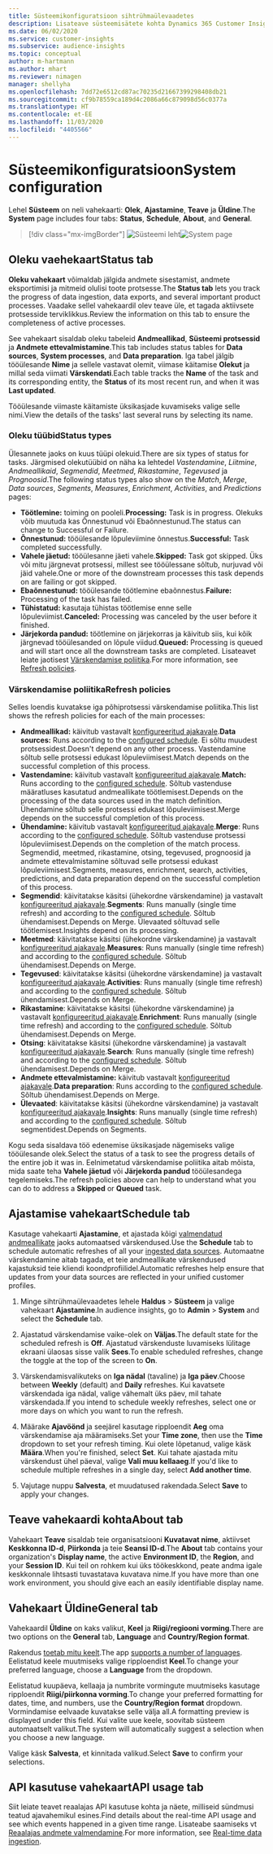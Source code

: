 ```yaml
---
title: Süsteemikonfiguratsioon sihtrühmaülevaadetes
description: Lisateave süsteemisätete kohta Dynamics 365 Customer Insightsi sihtrühmaülevaadete funktsioonis.
ms.date: 06/02/2020
ms.service: customer-insights
ms.subservice: audience-insights
ms.topic: conceptual
author: m-hartmann
ms.author: mhart
ms.reviewer: nimagen
manager: shellyha
ms.openlocfilehash: 7dd72e6512cd87ac70235d21667399298408db21
ms.sourcegitcommit: cf9b78559ca189d4c2086a66c879098d56c0377a
ms.translationtype: HT
ms.contentlocale: et-EE
ms.lasthandoff: 11/03/2020
ms.locfileid: "4405566"
---
```

# <a name="system-configuration"></a><span data-ttu-id="37513-103">Süsteemikonfiguratsioon</span><span class="sxs-lookup"><span data-stu-id="37513-103">System configuration</span></span>

<span data-ttu-id="37513-104">Lehel **Süsteem** on neli vahekaarti: **Olek**, **Ajastamine**, **Teave** ja **Üldine**.</span><span class="sxs-lookup"><span data-stu-id="37513-104">The **System** page includes four tabs: **Status**, **Schedule**, **About**, and **General**.</span></span>

> [!div class="mx-imgBorder"]
> <span data-ttu-id="37513-105">![Süsteemi leht](media/system-tabs.png "Süsteemi leht")</span><span class="sxs-lookup"><span data-stu-id="37513-105">![System page](media/system-tabs.png "System page")</span></span>

## <a name="status-tab"></a><span data-ttu-id="37513-106">Oleku vaehekaart</span><span class="sxs-lookup"><span data-stu-id="37513-106">Status tab</span></span>

<span data-ttu-id="37513-107">**Oleku vahekaart** võimaldab jälgida andmete sisestamist, andmete eksportimisi ja mitmeid olulisi toote protsesse.</span><span class="sxs-lookup"><span data-stu-id="37513-107">The **Status tab** lets you track the progress of data ingestion, data exports, and several important product processes.</span></span> <span data-ttu-id="37513-108">Vaadake sellel vahekaardil olev teave üle, et tagada aktiivsete protsesside terviklikkus.</span><span class="sxs-lookup"><span data-stu-id="37513-108">Review the information on this tab to ensure the completeness of active processes.</span></span>

<span data-ttu-id="37513-109">See vahekaart sisaldab oleku tabeleid **Andmeallikad**, **Süsteemi protsessid** ja **Andmete ettevalmistamine**.</span><span class="sxs-lookup"><span data-stu-id="37513-109">This tab includes status tables for **Data sources**, **System processes**, and **Data preparation**.</span></span> <span data-ttu-id="37513-110">Iga tabel jälgib tööülesande **Nime** ja sellele vastavat olemit, viimase käitamise **Olekut** ja millal seda viimati **Värskendati**.</span><span class="sxs-lookup"><span data-stu-id="37513-110">Each table tracks the **Name** of the task and its corresponding entity, the **Status** of its most recent run, and when it was **Last updated**.</span></span>

<span data-ttu-id="37513-111">Tööülesande viimaste käitamiste üksikasjade kuvamiseks valige selle nimi.</span><span class="sxs-lookup"><span data-stu-id="37513-111">View the details of the tasks' last several runs by selecting its name.</span></span>

### <a name="status-types"></a><span data-ttu-id="37513-112">Oleku tüübid</span><span class="sxs-lookup"><span data-stu-id="37513-112">Status types</span></span>

<span data-ttu-id="37513-113">Ülesannete jaoks on kuus tüüpi olekuid.</span><span class="sxs-lookup"><span data-stu-id="37513-113">There are six types of status for tasks.</span></span> <span data-ttu-id="37513-114">Järgmised olekutüübid on näha ka lehtedel *Vastendamine*, *Liitmine*, *Andmeallikaid*, *Segmendid*, *Meetmed*, *Rikastamine*, *Tegevused* ja *Prognoosid*.</span><span class="sxs-lookup"><span data-stu-id="37513-114">The following status types also show on the *Match*, *Merge*, *Data sources*, *Segments*, *Measures*, *Enrichment*, *Activities*, and *Predictions* pages:</span></span>

- <span data-ttu-id="37513-115">**Töötlemine:** toiming on pooleli.</span><span class="sxs-lookup"><span data-stu-id="37513-115">**Processing:** Task is in progress.</span></span> <span data-ttu-id="37513-116">Olekuks võib muutuda kas Õnnestunud või Ebaõnnestunud.</span><span class="sxs-lookup"><span data-stu-id="37513-116">The status can change to Successful or Failure.</span></span>
- <span data-ttu-id="37513-117">**Õnnestunud:** tööülesande lõpuleviimine õnnestus.</span><span class="sxs-lookup"><span data-stu-id="37513-117">**Successful:** Task completed successfully.</span></span>
- <span data-ttu-id="37513-118">**Vahele jäetud:** tööülesanne jäeti vahele.</span><span class="sxs-lookup"><span data-stu-id="37513-118">**Skipped:** Task got skipped.</span></span> <span data-ttu-id="37513-119">Üks või mitu järgnevat protsessi, millest see tööülessane sõltub, nurjuvad või jäid vahele.</span><span class="sxs-lookup"><span data-stu-id="37513-119">One or more of the downstream processes this task depends on are failing or got skipped.</span></span>
- <span data-ttu-id="37513-120">**Ebaõnnestunud:** tööülesande töötlemine ebaõnnestus.</span><span class="sxs-lookup"><span data-stu-id="37513-120">**Failure:** Processing  of the task has failed.</span></span>
- <span data-ttu-id="37513-121">**Tühistatud:** kasutaja tühistas töötlemise enne selle lõpuleviimist.</span><span class="sxs-lookup"><span data-stu-id="37513-121">**Canceled:** Processing was canceled by the user before it finished.</span></span>
- <span data-ttu-id="37513-122">**Järjekorda pandud:** töötlemine on järjekorras ja käivitub siis, kui kõik järgnevad tööülesanded on lõpule viidud.</span><span class="sxs-lookup"><span data-stu-id="37513-122">**Queued:** Processing is queued and will start once all the downstream tasks are completed.</span></span> <span data-ttu-id="37513-123">Lisateavet leiate jaotisest [Värskendamise poliitika](#refresh-policies).</span><span class="sxs-lookup"><span data-stu-id="37513-123">For more information, see [Refresh policies](#refresh-policies).</span></span>

### <a name="refresh-policies"></a><span data-ttu-id="37513-124">Värskendamise poliitika</span><span class="sxs-lookup"><span data-stu-id="37513-124">Refresh policies</span></span>

<span data-ttu-id="37513-125">Selles loendis kuvatakse iga põhiprotsessi värskendamise poliitika.</span><span class="sxs-lookup"><span data-stu-id="37513-125">This list shows the refresh policies for each of the main processes:</span></span>

- <span data-ttu-id="37513-126">**Andmeallikad:** käivitub vastavalt [konfigureeritud ajakavale](#schedule-tab).</span><span class="sxs-lookup"><span data-stu-id="37513-126">**Data sources:** Runs according to the [configured schedule](#schedule-tab).</span></span> <span data-ttu-id="37513-127">Ei sõltu muudest protsessidest.</span><span class="sxs-lookup"><span data-stu-id="37513-127">Doesn't depend on any other process.</span></span> <span data-ttu-id="37513-128">Vastendamine sõltub selle protsessi edukast lõpuleviimisest.</span><span class="sxs-lookup"><span data-stu-id="37513-128">Match depends on the successful completion of this process.</span></span>
- <span data-ttu-id="37513-129">**Vastendamine:** käivitub vastavalt [konfigureeritud ajakavale](#schedule-tab).</span><span class="sxs-lookup"><span data-stu-id="37513-129">**Match:** Runs according to the [configured schedule](#schedule-tab).</span></span> <span data-ttu-id="37513-130">Sõltub vastenduse määratluses kasutatud andmeallikate töötlemisest.</span><span class="sxs-lookup"><span data-stu-id="37513-130">Depends on the processing of the data sources used in the match definition.</span></span> <span data-ttu-id="37513-131">Ühendamine sõltub selle protsessi edukast lõpuleviimisest.</span><span class="sxs-lookup"><span data-stu-id="37513-131">Merge depends on the successful completion of this process.</span></span>
- <span data-ttu-id="37513-132">**Ühendamine:** käivitub vastavalt [konfigureeritud ajakavale](#schedule-tab).</span><span class="sxs-lookup"><span data-stu-id="37513-132">**Merge**: Runs according to the [configured schedule](#schedule-tab).</span></span> <span data-ttu-id="37513-133">Sõltub vastenduse protsessi lõpuleviimisest.</span><span class="sxs-lookup"><span data-stu-id="37513-133">Depends on the completion of the match process.</span></span> <span data-ttu-id="37513-134">Segmendid, meetmed, rikastamine, otsing, tegevused, prognoosid ja andmete ettevalmistamine sõltuvad selle protsessi edukast lõpuleviimisest.</span><span class="sxs-lookup"><span data-stu-id="37513-134">Segments, measures, enrichment, search, activities, predictions, and data preparation depend on the successful completion of this process.</span></span>
- <span data-ttu-id="37513-135">**Segmendid**: käivitatakse käsitsi (ühekordne värskendamine) ja vastavalt [konfigureeritud ajakavale](#schedule-tab).</span><span class="sxs-lookup"><span data-stu-id="37513-135">**Segments**: Runs manually (single time refresh) and according to the [configured schedule](#schedule-tab).</span></span> <span data-ttu-id="37513-136">Sõltub ühendamisest.</span><span class="sxs-lookup"><span data-stu-id="37513-136">Depends on Merge.</span></span> <span data-ttu-id="37513-137">Ülevaated sõltuvad selle töötlemisest.</span><span class="sxs-lookup"><span data-stu-id="37513-137">Insights depend on its processing.</span></span>
- <span data-ttu-id="37513-138">**Meetmed**: käivitatakse käsitsi (ühekordne värskendamine) ja vastavalt [konfigureeritud ajakavale](#schedule-tab).</span><span class="sxs-lookup"><span data-stu-id="37513-138">**Measures**: Runs manually (single time refresh) and according to the [configured schedule](#schedule-tab).</span></span> <span data-ttu-id="37513-139">Sõltub ühendamisest.</span><span class="sxs-lookup"><span data-stu-id="37513-139">Depends on Merge.</span></span>
- <span data-ttu-id="37513-140">**Tegevused**: käivitatakse käsitsi (ühekordne värskendamine) ja vastavalt [konfigureeritud ajakavale](#schedule-tab).</span><span class="sxs-lookup"><span data-stu-id="37513-140">**Activities**: Runs manually (single time refresh) and according to the [configured schedule](#schedule-tab).</span></span> <span data-ttu-id="37513-141">Sõltub ühendamisest.</span><span class="sxs-lookup"><span data-stu-id="37513-141">Depends on Merge.</span></span>
- <span data-ttu-id="37513-142">**Rikastamine**: käivitatakse käsitsi (ühekordne värskendamine) ja vastavalt [konfigureeritud ajakavale](#schedule-tab).</span><span class="sxs-lookup"><span data-stu-id="37513-142">**Enrichment**: Runs manually (single time refresh) and according to the [configured schedule](#schedule-tab).</span></span> <span data-ttu-id="37513-143">Sõltub ühendamisest.</span><span class="sxs-lookup"><span data-stu-id="37513-143">Depends on Merge.</span></span>
- <span data-ttu-id="37513-144">**Otsing**: käivitatakse käsitsi (ühekordne värskendamine) ja vastavalt [konfigureeritud ajakavale](#schedule-tab).</span><span class="sxs-lookup"><span data-stu-id="37513-144">**Search**: Runs manually (single time refresh) and according to the [configured schedule](#schedule-tab).</span></span> <span data-ttu-id="37513-145">Sõltub ühendamisest.</span><span class="sxs-lookup"><span data-stu-id="37513-145">Depends on Merge.</span></span>
- <span data-ttu-id="37513-146">**Andmete ettevalmistamine:** käivitub vastavalt [konfigureeritud ajakavale](#schedule-tab).</span><span class="sxs-lookup"><span data-stu-id="37513-146">**Data preparation**: Runs according to the [configured schedule](#schedule-tab).</span></span> <span data-ttu-id="37513-147">Sõltub ühendamisest.</span><span class="sxs-lookup"><span data-stu-id="37513-147">Depends on Merge.</span></span>
- <span data-ttu-id="37513-148">**Ülevaated**: käivitatakse käsitsi (ühekordne värskendamine) ja vastavalt [konfigureeritud ajakavale](#schedule-tab).</span><span class="sxs-lookup"><span data-stu-id="37513-148">**Insights**: Runs manually (single time refresh) and according to the [configured schedule](#schedule-tab).</span></span> <span data-ttu-id="37513-149">Sõltub segmentidest.</span><span class="sxs-lookup"><span data-stu-id="37513-149">Depends on Segments.</span></span>

<span data-ttu-id="37513-150">Kogu seda sisaldava töö edenemise üksikasjade nägemiseks valige tööülesande olek.</span><span class="sxs-lookup"><span data-stu-id="37513-150">Select the status of a task to see the progress details of the entire job it was in.</span></span> <span data-ttu-id="37513-151">Eelnimetatud värskendamise poliitika aitab mõista, mida saate teha **Vahele jäetud** või **Järjekorda pandud** tööülesandega tegelemiseks.</span><span class="sxs-lookup"><span data-stu-id="37513-151">The refresh policies above can help to understand what you can do to address a **Skipped** or **Queued** task.</span></span>

## <a name="schedule-tab"></a><span data-ttu-id="37513-152">Ajastamise vahekaart</span><span class="sxs-lookup"><span data-stu-id="37513-152">Schedule tab</span></span>

<span data-ttu-id="37513-153">Kasutage vahekaarti **Ajastamine**, et ajastada kõigi [valmendatud andmeallikate](data-sources.md) jaoks automaatsed värskendused.</span><span class="sxs-lookup"><span data-stu-id="37513-153">Use the **Schedule** tab to schedule automatic refreshes of all your [ingested data sources](data-sources.md).</span></span> <span data-ttu-id="37513-154">Automaatne värskendamine aitab tagada, et teie andmeallikate värskendused kajastuksid teie kliendi koondprofiilidel.</span><span class="sxs-lookup"><span data-stu-id="37513-154">Automatic refreshes help ensure that updates from your data sources are reflected in your unified customer profiles.</span></span>

1. <span data-ttu-id="37513-155">Minge sihtrühmaülevaadetes lehele **Haldus** > **Süsteem** ja valige vahekaart **Ajastamine**.</span><span class="sxs-lookup"><span data-stu-id="37513-155">In audience insights, go to **Admin** > **System** and select the **Schedule** tab.</span></span>

2. <span data-ttu-id="37513-156">Ajastatud värskendamise vaike-olek on **Väljas**.</span><span class="sxs-lookup"><span data-stu-id="37513-156">The default state for the scheduled refresh is **Off**.</span></span> <span data-ttu-id="37513-157">Ajastatud värskenduste luvamiseks lülitage ekraani ülaosas sisse valik **Sees**.</span><span class="sxs-lookup"><span data-stu-id="37513-157">To enable scheduled refreshes, change the toggle at the top of the screen to **On**.</span></span>

3. <span data-ttu-id="37513-158">Värskendamisvalikuteks on **Iga nädal** (tavaline) ja **Iga päev**.</span><span class="sxs-lookup"><span data-stu-id="37513-158">Choose between **Weekly** (default) and **Daily** refreshes.</span></span> <span data-ttu-id="37513-159">Kui kavatsete värskendada iga nädal, valige vähemalt üks päev, mil tahate värskendada.</span><span class="sxs-lookup"><span data-stu-id="37513-159">If you intend to schedule weekly refreshes, select one or more days on which you want to run the refresh.</span></span>

4. <span data-ttu-id="37513-160">Määrake **Ajavöönd** ja seejärel kasutage ripploendit **Aeg** oma värskendamise aja määramiseks.</span><span class="sxs-lookup"><span data-stu-id="37513-160">Set your **Time zone**, then use the **Time** dropdown to set your refresh timing.</span></span> <span data-ttu-id="37513-161">Kui olete lõpetanud, valige käsk **Määra**.</span><span class="sxs-lookup"><span data-stu-id="37513-161">When you're finished, select **Set**.</span></span> <span data-ttu-id="37513-162">Kui tahate ajastada mitu värskendust ühel päeval, valige **Vali muu kellaaeg**.</span><span class="sxs-lookup"><span data-stu-id="37513-162">If you'd like to schedule multiple refreshes in a single day, select **Add another time**.</span></span>

5. <span data-ttu-id="37513-163">Vajutage nuppu **Salvesta**, et muudatused rakendada.</span><span class="sxs-lookup"><span data-stu-id="37513-163">Select **Save** to apply your changes.</span></span>

## <a name="about-tab"></a><span data-ttu-id="37513-164">Teave vahekaardi kohta</span><span class="sxs-lookup"><span data-stu-id="37513-164">About tab</span></span>

<span data-ttu-id="37513-165">Vahekaart **Teave** sisaldab teie organisatsiooni **Kuvatavat nime**, aktiivset **Keskkonna ID-d**, **Piirkonda** ja teie **Seansi ID-d**.</span><span class="sxs-lookup"><span data-stu-id="37513-165">The **About** tab contains your organization's **Display name**, the active **Environment ID**, the **Region**, and your **Session ID**.</span></span> <span data-ttu-id="37513-166">Kui teil on rohkem kui üks töökeskkond, peate andma igale keskkonnale lihtsasti tuvastatava kuvatava nime.</span><span class="sxs-lookup"><span data-stu-id="37513-166">If you have more than one work environment, you should give each an easily identifiable display name.</span></span>

## <a name="general-tab"></a><span data-ttu-id="37513-167">Vahekaart Üldine</span><span class="sxs-lookup"><span data-stu-id="37513-167">General tab</span></span>

<span data-ttu-id="37513-168">Vahekaardil **Üldine** on kaks valikut, **Keel** ja **Riigi/regiooni vorming**.</span><span class="sxs-lookup"><span data-stu-id="37513-168">There are two options on the **General** tab, **Language** and **Country/Region format**.</span></span>

<span data-ttu-id="37513-169">Rakendus [toetab mitu keelt](supported-languages.md).</span><span class="sxs-lookup"><span data-stu-id="37513-169">The app [supports a number of languages](supported-languages.md).</span></span> <span data-ttu-id="37513-170">Eelistatud keele muutmiseks valige ripploendist **Keel**.</span><span class="sxs-lookup"><span data-stu-id="37513-170">To change your preferred language, choose a **Language** from the dropdown.</span></span>

<span data-ttu-id="37513-171">Eelistatud kuupäeva, kellaaja ja numbrite vormingute muutmiseks kasutage ripploendit **Riigi/piirkonna vorming**.</span><span class="sxs-lookup"><span data-stu-id="37513-171">To change your preferred formatting for dates, time, and numbers, use the **Country/Region format** dropdown.</span></span> <span data-ttu-id="37513-172">Vormindamise eelvaade kuvatakse selle välja all.</span><span class="sxs-lookup"><span data-stu-id="37513-172">A formatting preview is displayed under this field.</span></span> <span data-ttu-id="37513-173">Kui valite uue keele, soovitab süsteem automaatselt valikut.</span><span class="sxs-lookup"><span data-stu-id="37513-173">The system will automatically suggest a selection when you choose a new language.</span></span>

<span data-ttu-id="37513-174">Valige käsk **Salvesta**, et kinnitada valikud.</span><span class="sxs-lookup"><span data-stu-id="37513-174">Select **Save** to confirm your selections.</span></span>

## <a name="api-usage-tab"></a><span data-ttu-id="37513-175">API kasutuse vahekaart</span><span class="sxs-lookup"><span data-stu-id="37513-175">API usage tab</span></span>

<span data-ttu-id="37513-176">Siit leiate teavet reaalajas API kasutuse kohta ja näete, milliseid sündmusi teatud ajavahemikul esines.</span><span class="sxs-lookup"><span data-stu-id="37513-176">Find details about the real-time API usage and see which events happened in a given time range.</span></span> <span data-ttu-id="37513-177">Lisateabe saamiseks vt [Reaalajas andmete valmendamine](real-time-data-ingestion.md).</span><span class="sxs-lookup"><span data-stu-id="37513-177">For more information, see [Real-time data ingestion](real-time-data-ingestion.md).</span></span>
